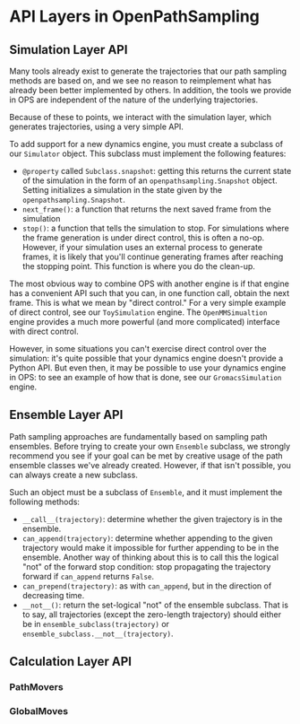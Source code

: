 # API Layers in OpenPathSampling


## Simulation Layer API

Many tools already exist to generate the trajectories that our path sampling
methods are based on, and we see no reason to reimplement what has already
been better implemented by others. In addition, the tools we provide in OPS
are independent of the nature of the underlying trajectories.

Because of these to points, we interact with the simulation layer, which
generates trajectories, using a very simple API.

To add support for a new dynamics engine, you must create a subclass of our
`Simulator` object. This subclass must implement the following features:

* `@property` called `Subclass.snapshot`: getting this returns the current
  state of the simulation in the form of an `openpathsampling.Snapshot`
  object. Setting initializes a simulation in the state given by the
  `openpathsampling.Snapshot`.
* `next_frame()`: a function that returns the next saved frame from the
  simulation
* `stop()`: a function that tells the simulation to stop. For simulations
  where the frame generation is under direct control, this is often a no-op.
  However, if your simulation uses an external process to generate frames,
  it is likely that you'll continue generating frames after reaching the
  stopping point. This function is where you do the clean-up.

The most obvious way to combine OPS with another engine is if that engine
has a convenient API such that you can, in one function call, obtain the
next frame. This is what we mean by "direct control." For a very simple
example of direct control, see our `ToySimulation` engine. The
`OpenMMSimualtion` engine provides a much more powerful (and more
complicated) interface with direct control.

However, in some situations you can't exercise direct control over the
simulation: it's quite possible that your dynamics engine doesn't provide a
Python API. But even then, it may be possible to use your dynamics engine
in OPS: to see an example of how that is done, see our `GromacsSimulation`
engine.

## Ensemble Layer API

Path sampling approaches are fundamentally based on sampling path ensembles.
Before trying to create your own `Ensemble` subclass, we strongly recommend
you see if your goal can be met by creative usage of the path ensemble
classes we've already created. However, if that isn't possible, you can
always create a new subclass.

Such an object must be a subclass of `Ensemble`, and it must implement the
following methods:

* `__call__(trajectory)`: determine whether the given trajectory is in the
  ensemble.
* `can_append(trajectory)`: determine whether appending to the given
  trajectory would make it impossible for further appending to be in the
  ensemble. Another way of thinking about this is to call this the logical
  "not" of the forward stop condition: stop propagating the trajectory
  forward if `can_append` returns `False`.
* `can_prepend(trajectory)`: as with `can_append`, but in the direction of
  decreasing time.
* `__not__()`: return the set-logical "not" of the ensemble subclass. That
  is to say, all trajectories (except the zero-length trajectory) should
  either be in `ensemble_subclass(trajectory)` or
  `ensemble_subclass.__not__(trajectory)`.

## Calculation Layer API

### PathMovers

### GlobalMoves

